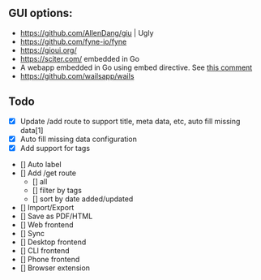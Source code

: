 ## GUI options:

- https://github.com/AllenDang/giu | Ugly
- https://github.com/fyne-io/fyne 
- https://gioui.org/
- https://sciter.com/ embedded in Go
- A webapp embedded in Go using embed directive. See [this comment](https://www.reddit.com/r/golang/comments/lmvut7/comment/gnz8kct/)
- https://github.com/wailsapp/wails


## Todo

- [x] Update /add route to support title, meta data, etc, auto fill missing data[1]
- [x] Auto fill missing data configuration
- [x] Add support for tags
- [] Auto label
- [] Add /get route
	- [] all 
	- [] filter by tags
	- [] sort by date added/updated
- [] Import/Export
- [] Save as PDF/HTML
- [] Web frontend
- [] Sync
- [] Desktop frontend
- [] CLI frontend
- [] Phone frontend
- [] Browser extension
	